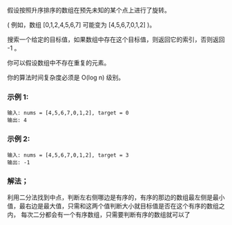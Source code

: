 假设按照升序排序的数组在预先未知的某个点上进行了旋转。

( 例如，数组 [0,1,2,4,5,6,7] 可能变为 [4,5,6,7,0,1,2] )。

搜索一个给定的目标值，如果数组中存在这个目标值，则返回它的索引，否则返回 -1 。

你可以假设数组中不存在重复的元素。

你的算法时间复杂度必须是 O(log n) 级别。

### 示例 1:
```
输入: nums = [4,5,6,7,0,1,2], target = 0
输出: 4
```
### 示例 2:
```
输入: nums = [4,5,6,7,0,1,2], target = 3
输出: -1
```

### 解法；
利用二分法找到中点，判断左右侧哪边是有序的，有序的那边的数组最左侧是最小值，最右边是最大值，只需和这两个值判断大小就目标值是否在这个有序的数组之内，
每次二分都会有一个有序数组，只需要判断有序的数组就可以了